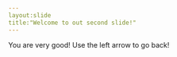 ```yaml
---
layout:slide
title:"Welcome to out second slide!"
---
```

You are very good!
Use the left arrow to go back!
